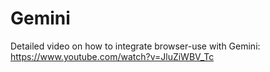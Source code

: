 # Gemini
Detailed video on how to integrate browser-use with Gemini: https://www.youtube.com/watch?v=JluZiWBV_Tc
